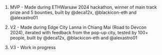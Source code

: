 1. MVP - Made during ETHWarsaw 2024 hackathon, winner of main track prize and 5 bounties, built by @deca12x, @blackicon-eth and @alexastro01

2. V2 - Made during Edge City Lanna in Chiang Mai (Road to Devcon 2024), iterated with feedback from the pop-up city, tested by 100+ people, built by @deca12x, @blackicon-eth and @alexastro01

3. V3 - Work in progress
